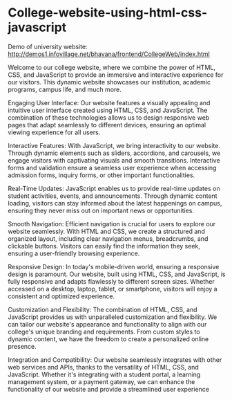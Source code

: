 # College-website-using-html-css-javascript


Demo of university website: http://demos1.infovillage.net/bhavana/frontend/CollegeWeb/index.html

Welcome to our college website, where we combine the power of HTML, CSS, and JavaScript to provide an immersive and interactive experience for our visitors. This dynamic website showcases our institution, academic programs, campus life, and much more.

Engaging User Interface:
Our website features a visually appealing and intuitive user interface created using HTML, CSS, and JavaScript. The combination of these technologies allows us to design responsive web pages that adapt seamlessly to different devices, ensuring an optimal viewing experience for all users.

Interactive Features:
With JavaScript, we bring interactivity to our website. Through dynamic elements such as sliders, accordions, and carousels, we engage visitors with captivating visuals and smooth transitions. Interactive forms and validation ensure a seamless user experience when accessing admission forms, inquiry forms, or other important functionalities.

Real-Time Updates:
JavaScript enables us to provide real-time updates on student activities, events, and announcements. Through dynamic content loading, visitors can stay informed about the latest happenings on campus, ensuring they never miss out on important news or opportunities.

Smooth Navigation:
Efficient navigation is crucial for users to explore our website seamlessly. With HTML and CSS, we create a structured and organized layout, including clear navigation menus, breadcrumbs, and clickable buttons. Visitors can easily find the information they seek, ensuring a user-friendly browsing experience.

Responsive Design:
In today's mobile-driven world, ensuring a responsive design is paramount. Our website, built using HTML, CSS, and JavaScript, is fully responsive and adapts flawlessly to different screen sizes. Whether accessed on a desktop, laptop, tablet, or smartphone, visitors will enjoy a consistent and optimized experience.

Customization and Flexibility:
The combination of HTML, CSS, and JavaScript provides us with unparalleled customization and flexibility. We can tailor our website's appearance and functionality to align with our college's unique branding and requirements. From custom styles to dynamic content, we have the freedom to create a personalized online presence.

Integration and Compatibility:
Our website seamlessly integrates with other web services and APIs, thanks to the versatility of HTML, CSS, and JavaScript. Whether it's integrating with a student portal, a learning management system, or a payment gateway, we can enhance the functionality of our website and provide a streamlined user experience
